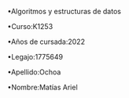 •Algoritmos y estructuras de datos

•Curso:K1253

•Años de cursada:2022

•Legajo:1775649

•Apellido:Ochoa

•Nombre:Matías Ariel
